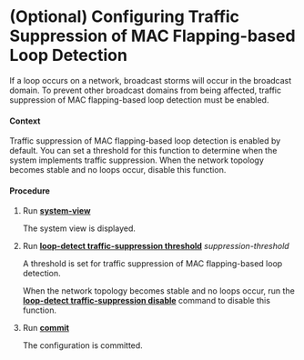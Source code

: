 (Optional) Configuring Traffic Suppression of MAC Flapping-based Loop Detection
===============================================================================

If a loop occurs on a network, broadcast storms will occur in the broadcast domain. To prevent other broadcast domains from being affected, traffic suppression of MAC flapping-based loop detection must be enabled.

#### Context

Traffic suppression of MAC flapping-based loop detection is enabled by default. You can set a threshold for this function to determine when the system implements traffic suppression. When the network topology becomes stable and no loops occur, disable this function.


#### Procedure

1. Run [**system-view**](cmdqueryname=system-view)
   
   
   
   The system view is displayed.
2. Run [**loop-detect traffic-suppression threshold**](cmdqueryname=loop-detect+traffic-suppression+threshold) *suppression-threshold*
   
   
   
   A threshold is set for traffic suppression of MAC flapping-based loop detection.
   
   
   
   When the network topology becomes stable and no loops occur, run the [**loop-detect traffic-suppression disable**](cmdqueryname=loop-detect+traffic-suppression+disable) command to disable this function.
3. Run [**commit**](cmdqueryname=commit)
   
   
   
   The configuration is committed.